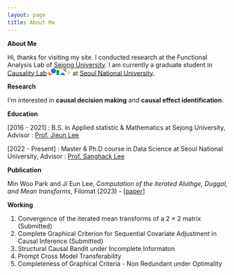```yaml
---
layout: page
title: About Me
---
```


**About Me**

Hi, thanks for visiting my site. I conducted research at the Functional Analysis Lab of [Sejong University](http://sejong.ac.kr/). I am currently a graduate student in [Causality Lab](https://causality.snu.ac.kr/) <img src="causality_logo.jpg" alt="Causality Logo" style="width:50px; height:auto; display:inline;"> at [Seoul National University](https://www.snu.ac.kr/).

**Research**

I'm interested in **causal decision making** and **causal effect identification**.

**Education**

[2016 - 2021] : B.S. in Applied statistic & Mathematics at Sejong University, Advisor : [Prof. Jieun Lee](https://home.sejong.ac.kr/~jieunlee7/)

[2022 - Present] : Master & Ph.D course in Data Science at Seoul National University, Advisor : [Prof. Sanghack Lee](https://www.sanghacklee.me/)

**Publication**

Min Woo Park and Ji Eun Lee, *Computation of the iterated Aluthge, Duggal,
and Mean transforms*, Filomat (2023) - [[paper](https://doiserbia.nb.rs/Article.aspx?ID=0354-51802315843P)]

**Working**

1. Convergence of the iterated mean transforms of a 2 × 2 matrix (Submitted)
2. Complete Graphical Criterion for Sequential Covariate Adjustment in Causal Inference (Submitted)
3. Structural Causal Bandit under Incomplete Informaton
4. Prompt Cross Model Transferability
5. Completeness of Graphical Criteria - Non Redundant under Optimality

